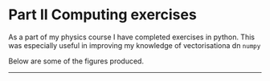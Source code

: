 # Part II Computing exercises

As a part of my physics course I have completed exercises in python. This was especially useful in improving my knowledge of vectorisationa dn `numpy` 

Below are some of the figures produced.

-------
